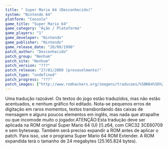 ```yaml
---
title: " Super Mario 64 (Desconhecido)"
system: "Nintendo 64"
platform: "Console"
game_title: "Super Mario 64"
game_category: "Ação / Plataforma"
game_players: "1"
game_developer: "Nintendo"
game_publisher: "Nintendo"
game_release_date: "26/09/1996"
patch_author: "Desconhecido"
patch_group: "Nenhum"
patch_site: "Nenhum"
patch_version: "???"
patch_release: "27/01/2009 (provavelmente)"
patch_type: "undefined"
patch_progress: "???"
patch_images: ["http://www.romhackers.org/imagens/traducoes/%5BN64%5D%20Super%20Mario%2064%20-%20Desconhecido%20-%201.jpg","http://www.romhackers.org/imagens/traducoes/%5BN64%5D%20Super%20Mario%2064%20-%20Desconhecido%20-%202.jpg","http://www.romhackers.org/imagens/traducoes/%5BN64%5D%20Super%20Mario%2064%20-%20Desconhecido%20-%203.jpg"]
---
```

Uma tradução razoável. Os textos do jogo estão traduzidos, mas não estão acentuados, e nenhum gráfico foi editado. Nota-se pequenos erros de digitação em raros momentos, textos transbordando das caixas de mensagem e alguns poucos elementos em inglês, mas nada que atrapalhe ou que incomode muito o jogador.ATENÇÃO:Esta tradução deve ser aplicada na ROM original Super Mario 64 (U) [!].z64, com CRC32 3CE60709 e sem byteswap. Também será preciso expandir a ROM antes de aplicar o patch. Para isso, use o programa Super Mario 64 ROM Extender. A ROM expandida terá o tamanho de 24 megabytes (25.165.824 bytes).